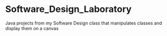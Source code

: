 # Software_Design_Laboratory
Java projects from my Software Design class that manipulates classes and display them on a canvas

